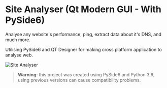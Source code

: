 # Site Analyser (Qt Modern GUI - With PySide6)

Analyse any website's performance, ping, extract data about it's DNS, and much more.

Utilising PySide6 and QT Designer for making cross platform application to analyse web.


![Site Analyser](https://github.com/Adnan-S-Husain/site-analyser/assets/78212328/ef4d5cab-5ecc-413b-8fd7-656d29bff846)

> **Warning**: this project was created using PySide6 and Python 3.9, using previous versions can cause compatibility problems.
